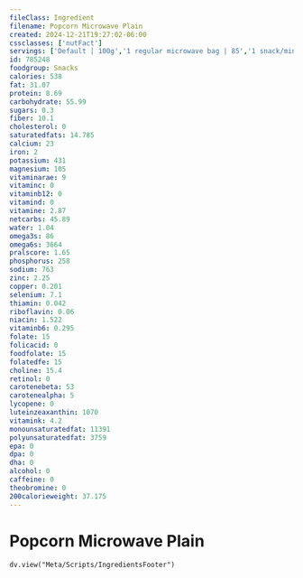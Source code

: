 ```yaml
---
fileClass: Ingredient
filename: Popcorn Microwave Plain
created: 2024-12-21T19:27:02-06:00
cssclasses: ['nutFact']
servings: ['Default | 100g','1 regular microwave bag | 85','1 snack/mini microwave bag | 43','1 100 calorie package | 30','1 cup, popped | 11','1 kernel | 0']
id: 785248
foodgroup: Snacks
calories: 538
fat: 31.07
protein: 8.69
carbohydrate: 55.99
sugars: 0.3
fiber: 10.1
cholesterol: 0
saturatedfats: 14.785
calcium: 23
iron: 2
potassium: 431
magnesium: 105
vitaminarae: 9
vitaminc: 0
vitaminb12: 0
vitamind: 0
vitamine: 2.87
netcarbs: 45.89
water: 1.04
omega3s: 86
omega6s: 3664
pralscore: 1.65
phosphorus: 258
sodium: 763
zinc: 2.25
copper: 0.201
selenium: 7.1
thiamin: 0.042
riboflavin: 0.06
niacin: 1.522
vitaminb6: 0.295
folate: 15
folicacid: 0
foodfolate: 15
folatedfe: 15
choline: 15.4
retinol: 0
carotenebeta: 53
carotenealpha: 5
lycopene: 0
luteinzeaxanthin: 1070
vitamink: 4.2
monounsaturatedfat: 11391
polyunsaturatedfat: 3759
epa: 0
dpa: 0
dha: 0
alcohol: 0
caffeine: 0
theobromine: 0
200calorieweight: 37.175
---
```


# Popcorn Microwave Plain

```dataviewjs
dv.view("Meta/Scripts/IngredientsFooter")
```